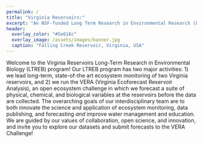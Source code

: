 ```yaml
---
permalink: /
title: "Virginia Reservoirs:"
excerpt: "An NSF-funded Long Term Research in Environmental Research (LTREB) site"
header:
  overlay_color: "#5e616c"
  overlay_image: /assets/images/banner.jpg
  caption: "Falling Creek Reservoir, Virginia, USA"
---
```


Welcome to the Virginia Reservoirs Long-Term Research in Environmental Biology (LTREB) program! Our LTREB program has two major activities: 1) we lead long-term, state-of-the art ecosystem monitoring of two Virginia reservoirs, and 2) we run the VERA (Virginia Ecoforecast Reservoir Analysis), an open ecosystem challenge in which we forecast a suite of physical, chemical, and biological variables at the reservoirs before the data are collected. The overarching goals of our interdisciplinary team are to both innovate the science and application of ecosystem monitoring, data publishing, and forecasting _and_ improve water management and education. We are guided by our values of collaboration, open science, and innovation, and invite you to explore our datasets and submit forecasts to the VERA Challenge!
  
